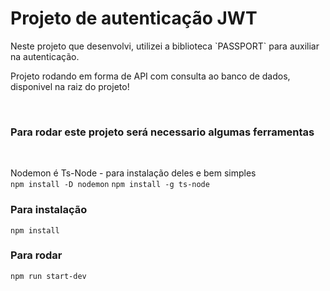 # Projeto de autenticação JWT

<p>Neste projeto que desenvolvi, utilizei a biblioteca `PASSPORT` para auxiliar na autenticação.</p>
<p>Projeto rodando em forma de API com consulta ao banco de dados, disponivel na raiz do projeto!</p><br/>
<h3>Para rodar este projeto será necessario algumas ferramentas</h3><br/>

Nodemon é Ts-Node - para instalação deles e bem simples <br/>
`npm install -D nodemon`
`npm install -g ts-node`

### Para instalação
`npm install`

### Para rodar
`npm run start-dev`
